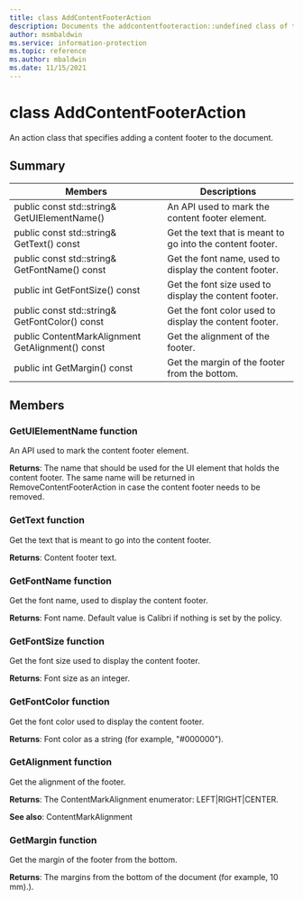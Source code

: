 ```yaml
---
title: class AddContentFooterAction 
description: Documents the addcontentfooteraction::undefined class of the Microsoft Information Protection (MIP) SDK.
author: msmbaldwin
ms.service: information-protection
ms.topic: reference
ms.author: mbaldwin
ms.date: 11/15/2021
---
```


# class AddContentFooterAction 
An action class that specifies adding a content footer to the document.
  
## Summary
 Members                        | Descriptions                                
--------------------------------|---------------------------------------------
public const std::string& GetUIElementName()  |  An API used to mark the content footer element.
public const std::string& GetText() const  |  Get the text that is meant to go into the content footer.
public const std::string& GetFontName() const  |  Get the font name, used to display the content footer.
public int GetFontSize() const  |  Get the font size used to display the content footer.
public const std::string& GetFontColor() const  |  Get the font color used to display the content footer.
public ContentMarkAlignment GetAlignment() const  |  Get the alignment of the footer.
public int GetMargin() const  |  Get the margin of the footer from the bottom.
  
## Members
  
### GetUIElementName function
An API used to mark the content footer element.

  
**Returns**: The name that should be used for the UI element that holds the content footer. The same name will be returned in RemoveContentFooterAction in case the content footer needs to be removed.
  
### GetText function
Get the text that is meant to go into the content footer.

  
**Returns**: Content footer text.
  
### GetFontName function
Get the font name, used to display the content footer.

  
**Returns**: Font name. Default value is Calibri if nothing is set by the policy.
  
### GetFontSize function
Get the font size used to display the content footer.

  
**Returns**: Font size as an integer.
  
### GetFontColor function
Get the font color used to display the content footer.

  
**Returns**: Font color as a string (for example, "#000000").
  
### GetAlignment function
Get the alignment of the footer.

  
**Returns**: The ContentMarkAlignment enumerator: LEFT|RIGHT|CENTER. 
  
**See also**: ContentMarkAlignment
  
### GetMargin function
Get the margin of the footer from the bottom.

  
**Returns**: The margins from the bottom of the document (for example, 10 mm).).